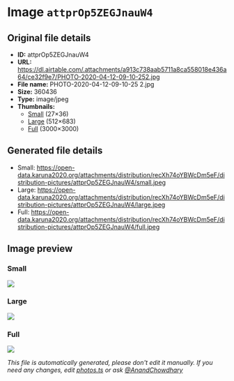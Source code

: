 # Image `attprOp5ZEGJnauW4`

## Original file details

- **ID:** attprOp5ZEGJnauW4
- **URL:** https://dl.airtable.com/.attachments/a913c738aab5711a8ca558018e436a64/ce32f9e7/PHOTO-2020-04-12-09-10-252.jpg
- **File name:** PHOTO-2020-04-12-09-10-25 2.jpg
- **Size:** 360436
- **Type:** image/jpeg
- **Thumbnails:**
  - [Small](https://dl.airtable.com/.attachmentThumbnails/b8e0f04e28b5de9b1d7bc3e473207b89/86aaefbb) (27×36)
  - [Large](https://dl.airtable.com/.attachmentThumbnails/64b25ebba1e4ecbc4368444e3121adea/8fb53ebe) (512×683)
  - [Full](https://dl.airtable.com/.attachmentThumbnails/5b471a5232bf4a1be5cc215f835ef772/9992d16b) (3000×3000)

## Generated file details

- Small: https://open-data.karuna2020.org/attachments/distribution/recXh74oYBWcDm5eF/distribution-pictures/attprOp5ZEGJnauW4/small.jpeg
- Large: https://open-data.karuna2020.org/attachments/distribution/recXh74oYBWcDm5eF/distribution-pictures/attprOp5ZEGJnauW4/large.jpeg
- Full: https://open-data.karuna2020.org/attachments/distribution/recXh74oYBWcDm5eF/distribution-pictures/attprOp5ZEGJnauW4/full.jpeg

## Image preview

### Small

![](https://open-data.karuna2020.org/attachments/distribution/recXh74oYBWcDm5eF/distribution-pictures/attprOp5ZEGJnauW4/small.jpeg)

### Large

![](https://open-data.karuna2020.org/attachments/distribution/recXh74oYBWcDm5eF/distribution-pictures/attprOp5ZEGJnauW4/large.jpeg)

### Full

![](https://open-data.karuna2020.org/attachments/distribution/recXh74oYBWcDm5eF/distribution-pictures/attprOp5ZEGJnauW4/full.jpeg)

_This file is automatically generated, please don't edit it manually. If you need any changes, edit [photos.ts](/photos.ts) or ask [@AnandChowdhary](https://github.com/AnandChowdhary)_
